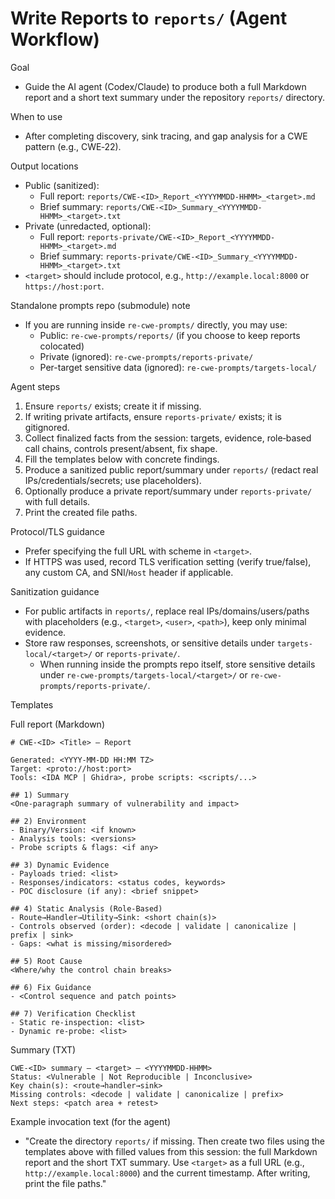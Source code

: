 # Write Reports to `reports/` (Agent Workflow)

Goal
- Guide the AI agent (Codex/Claude) to produce both a full Markdown report and a short text summary under the repository `reports/` directory.

When to use
- After completing discovery, sink tracing, and gap analysis for a CWE pattern (e.g., CWE‑22).

Output locations
- Public (sanitized):
  - Full report: `reports/CWE-<ID>_Report_<YYYYMMDD-HHMM>_<target>.md`
  - Brief summary: `reports/CWE-<ID>_Summary_<YYYYMMDD-HHMM>_<target>.txt`
- Private (unredacted, optional):
  - Full report: `reports-private/CWE-<ID>_Report_<YYYYMMDD-HHMM>_<target>.md`
  - Brief summary: `reports-private/CWE-<ID>_Summary_<YYYYMMDD-HHMM>_<target>.txt`
- `<target>` should include protocol, e.g., `http://example.local:8000` or `https://host:port`.

Standalone prompts repo (submodule) note
- If you are running inside `re-cwe-prompts/` directly, you may use:
  - Public: `re-cwe-prompts/reports/` (if you choose to keep reports colocated)
  - Private (ignored): `re-cwe-prompts/reports-private/`
  - Per-target sensitive data (ignored): `re-cwe-prompts/targets-local/`

Agent steps
1) Ensure `reports/` exists; create it if missing.
2) If writing private artifacts, ensure `reports-private/` exists; it is gitignored.
3) Collect finalized facts from the session: targets, evidence, role‑based call chains, controls present/absent, fix shape.
4) Fill the templates below with concrete findings.
5) Produce a sanitized public report/summary under `reports/` (redact real IPs/credentials/secrets; use placeholders).
6) Optionally produce a private report/summary under `reports-private/` with full details.
7) Print the created file paths.

Protocol/TLS guidance
- Prefer specifying the full URL with scheme in `<target>`.
- If HTTPS was used, record TLS verification setting (verify true/false), any custom CA, and SNI/`Host` header if applicable.

Sanitization guidance
- For public artifacts in `reports/`, replace real IPs/domains/users/paths with placeholders (e.g., `<target>`, `<user>`, `<path>`), keep only minimal evidence.
- Store raw responses, screenshots, or sensitive details under `targets-local/<target>/` or `reports-private/`.
  - When running inside the prompts repo itself, store sensitive details under `re-cwe-prompts/targets-local/<target>/` or `re-cwe-prompts/reports-private/`.

Templates

Full report (Markdown)
```
# CWE-<ID> <Title> — Report

Generated: <YYYY-MM-DD HH:MM TZ>
Target: <proto://host:port>
Tools: <IDA MCP | Ghidra>, probe scripts: <scripts/...>

## 1) Summary
<One-paragraph summary of vulnerability and impact>

## 2) Environment
- Binary/Version: <if known>
- Analysis tools: <versions>
- Probe scripts & flags: <if any>

## 3) Dynamic Evidence
- Payloads tried: <list>
- Responses/indicators: <status codes, keywords>
- POC disclosure (if any): <brief snippet>

## 4) Static Analysis (Role-Based)
- Route→Handler→Utility→Sink: <short chain(s)>
- Controls observed (order): <decode | validate | canonicalize | prefix | sink>
- Gaps: <what is missing/misordered>

## 5) Root Cause
<Where/why the control chain breaks>

## 6) Fix Guidance
- <Control sequence and patch points>

## 7) Verification Checklist
- Static re‑inspection: <list>
- Dynamic re‑probe: <list>
```

Summary (TXT)
```
CWE-<ID> summary — <target> — <YYYYMMDD-HHMM>
Status: <Vulnerable | Not Reproducible | Inconclusive>
Key chain(s): <route→handler→sink>
Missing controls: <decode | validate | canonicalize | prefix>
Next steps: <patch area + retest>
```

Example invocation text (for the agent)
- "Create the directory `reports/` if missing. Then create two files using the templates above with filled values from this session: the full Markdown report and the short TXT summary. Use `<target>` as a full URL (e.g., `http://example.local:8000`) and the current timestamp. After writing, print the file paths."
